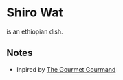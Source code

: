 # Shiro Wat
is an ethiopian dish.

## Notes
* Inpired by [The Gourmet Gourmand](https://thegourmetgourmand.com/ethiopian-shiro-wat/)
